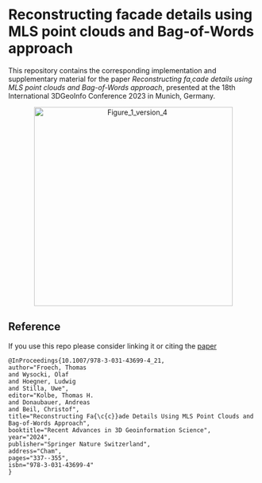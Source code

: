 
# Reconstructing facade details using MLS point clouds and Bag-of-Words approach

This repository contains the corresponding implementation and supplementary material for the paper _Reconstructing fa¸cade details using MLS point
clouds and Bag-of-Words approach_, presented at the 18th International 3DGeoInfo Conference 2023 in Munich, Germany.

<p align="center">
<img src="https://github.com/user-attachments/assets/5aa142bf-fa4b-4088-8ddd-2e6228dfbe63" alt="Figure_1_version_4" width="400"/>
</p>

##  Reference

If you use this repo please consider linking it or citing the [paper](https://link.springer.com/chapter/10.1007/978-3-031-43699-4_21)
```plain
@InProceedings{10.1007/978-3-031-43699-4_21,
author="Froech, Thomas
and Wysocki, Olaf
and Hoegner, Ludwig
and Stilla, Uwe",
editor="Kolbe, Thomas H.
and Donaubauer, Andreas
and Beil, Christof",
title="Reconstructing Fa{\c{c}}ade Details Using MLS Point Clouds and Bag-of-Words Approach",
booktitle="Recent Advances in 3D Geoinformation Science",
year="2024",
publisher="Springer Nature Switzerland",
address="Cham",
pages="337--355",
isbn="978-3-031-43699-4"
}
```



